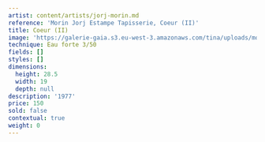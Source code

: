 ```yaml
---
artist: content/artists/jorj-morin.md
reference: 'Morin Jorj Estampe Tapisserie, Coeur (II)'
title: Coeur (II)
image: 'https://galerie-gaia.s3.eu-west-3.amazonaws.com/tina/uploads/morin-jorj-estampe-tapisserie/GALERIE GAIA (1).J.MORIN.COEUR.29x19.jpg'
technique: Eau forte 3/50
fields: []
styles: []
dimensions:
  height: 28.5
  width: 19
  depth: null
description: '1977'
price: 150
sold: false
contextual: true
weight: 0
---
```


